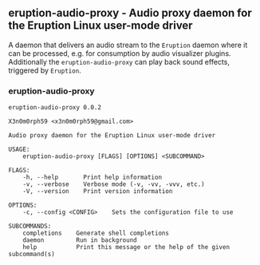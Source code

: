 ## eruption-audio-proxy - Audio proxy daemon for the Eruption Linux user-mode driver

A daemon that delivers an audio stream to the `Eruption` daemon where it can be processed, e.g. for consumption by audio visualizer plugins. Additionally the `eruption-audio-proxy` can play back sound effects, triggered by `Eruption`.

### eruption-audio-proxy

```shell
eruption-audio-proxy 0.0.2

X3n0m0rph59 <x3n0m0rph59@gmail.com>

Audio proxy daemon for the Eruption Linux user-mode driver

USAGE:
    eruption-audio-proxy [FLAGS] [OPTIONS] <SUBCOMMAND>

FLAGS:
    -h, --help       Print help information
    -v, --verbose    Verbose mode (-v, -vv, -vvv, etc.)
    -V, --version    Print version information

OPTIONS:
    -c, --config <CONFIG>    Sets the configuration file to use

SUBCOMMANDS:
    completions    Generate shell completions
    daemon         Run in background
    help           Print this message or the help of the given subcommand(s)
```
